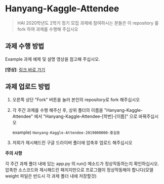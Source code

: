 # Hanyang-Kaggle-Attendee
> HAI 2020학년도 2학기 정기 모집 과제에 참여하시는 분들은 이 repository 를 fork 하여 과제를 수행해 주십시오

## 과제 수행 방법
Example 과제 예제 및 설명 영상을 참고해 주십시오.

**[영상]**: [링크 바로 가기]()

## 과제 업로드 방법
1. 오른쪽 상단 "Fork" 버튼을 눌러 본인의 repository로 fork 해주십시오

2. 각 주간 과제를 수행 해주신 후, 상위 폴더의 이름을 "Hanyang-Kaggle-Attendee" 에서 "Hanyang-Kaggle-Attendee-[학번]-[이름]" 으로 바꿔주십시오

	example) ```Hanyang-Kaggle-Attendee-2019000000-홍길동```

3. 저희가 제시해드린 구글 드라이버 폴더에 압축후 업로드 해주십시오

**주의 사항**

각 주간 과제 폴더 내에 있는 app.py 의 run() 메소드가 정상작동하는지 확인하십시오. 압축한 소스코드와 제시해드린 패치지만으로 프로그램이 정상작동해야 합니다(모델 weight 파일은 반드시 각 과제 폴더 내에 저장할것)
